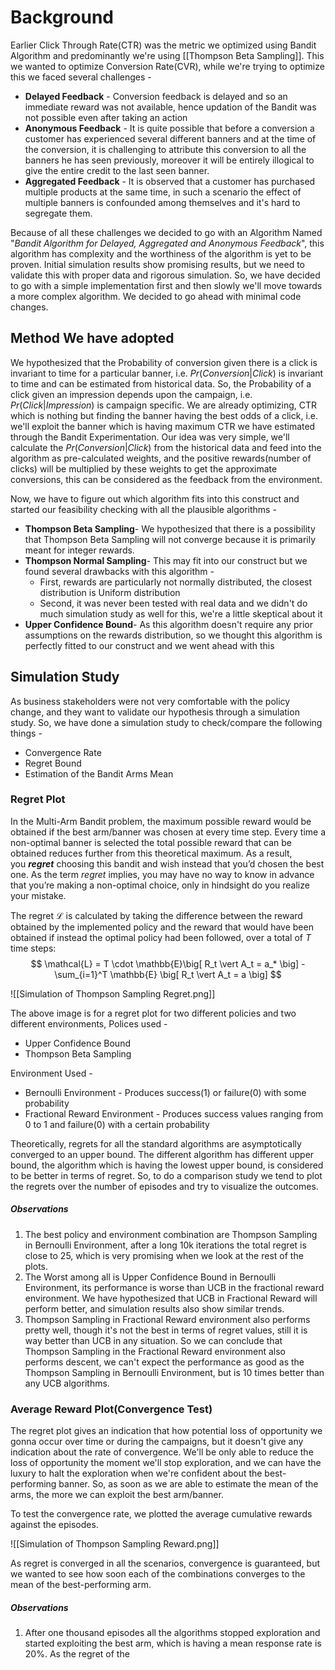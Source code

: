 # Background
Earlier Click Through Rate(CTR) was the metric we optimized using Bandit Algorithm and predominantly we're using [[Thompson Beta Sampling]]. This we wanted to optimize Conversion Rate(CVR), while we're trying to optimize this we faced several challenges - 

- **Delayed Feedback** - Conversion feedback is delayed and so an immediate reward was not available, hence updation of the Bandit was not possible even after taking an action
- **Anonymous Feedback** - It is quite possible that before a conversion a customer has experienced several different banners and at the time of the conversion, it is challenging to attribute this conversion to all the banners he has seen previously, moreover it will be entirely illogical to give the entire credit to the last seen banner.
- **Aggregated Feedback** - It is observed that a customer has purchased multiple products at the same time, in such a scenario the effect of multiple banners is confounded among themselves and it's hard to segregate them.

Because of all these challenges we decided to go with an Algorithm Named "_Bandit Algorithm for Delayed, Aggregated and Anonymous Feedback_", this algorithm has complexity and the worthiness of the algorithm is yet to be proven. Initial simulation results show promising results, but we need to validate this with proper data and rigorous simulation. So, we have decided to go with a simple implementation first and then slowly we'll move towards a more complex algorithm. We decided to go ahead with minimal code changes.

## Method We have adopted
We hypothesized that the Probability of conversion given there is a click is invariant to time for a particular banner, i.e. $Pr(Conversion \vert Click)$ is invariant to time and can be estimated from historical data. So, the Probability of a click given an impression depends upon the campaign, i.e. $Pr(Click \vert Impression)$ is campaign specific. We are already optimizing, CTR which is nothing but finding the banner having the best odds of a click, i.e. we'll exploit the banner which is having maximum CTR we have estimated through the Bandit Experimentation. Our idea was very simple, we'll calculate the $Pr(Conversion \vert Click)$ from the historical data and feed into the algorithm as pre-calculated weights, and the positive rewards(number of clicks) will be multiplied by these weights to get the approximate conversions, this can be considered as the feedback from the environment.


Now, we have to figure out which algorithm fits into this construct and started our feasibility checking with all the plausible algorithms - 

- **Thompson Beta Sampling**- We hypothesized that there is a possibility that Thompson Beta Sampling will not converge because it is primarily meant for integer rewards.
- **Thompson Normal Sampling**- This may fit into our construct but we found several drawbacks with this algorithm - 
	- First, rewards are particularly not normally distributed, the closest distribution is Uniform distribution
	- Second, it was never been tested with real data and we didn't do much simulation study as well for this, we're a little skeptical about it
- **Upper Confidence Bound**- As this algorithm doesn't require any prior assumptions on the rewards distribution, so we thought this algorithm is perfectly fitted to our construct and we went ahead with this

## Simulation Study
As business stakeholders were not very comfortable with the policy change, and they want to validate our hypothesis through a simulation study. So, we have done a simulation study to check/compare the following things - 
- Convergence Rate
- Regret Bound
- Estimation of the Bandit Arms Mean

### Regret Plot

In the Multi-Arm Bandit problem, the maximum possible reward would be obtained if the best arm/banner was chosen at every time step. Every time a non-optimal banner is selected the total possible reward that can be obtained reduces further from this theoretical maximum. As a result, you **_regret_** choosing this bandit and wish instead that you’d chosen the best one. As the term _regret_ implies, you may have no way to know in advance that you’re making a non-optimal choice, only in hindsight do you realize your mistake.

The regret $\mathcal{L}$ is calculated by taking the difference between the reward obtained by the implemented policy and the reward that would have been obtained if instead the optimal policy had been followed, over a total of $T$ time steps:
$$
\mathcal{L} = T \cdot \mathbb{E}\big[ R_t \vert A_t = a_* \big] - \sum_{i=1}^T \mathbb{E} \big[ R_t \vert A_t = a \big]
$$

![[Simulation of Thompson Sampling Regret.png]]

The above image is for a regret plot for two different policies and two different environments, 
Polices used - 
- Upper Confidence Bound
- Thompson Beta Sampling

Environment Used - 
- Bernoulli Environment - Produces success(1) or failure(0) with some probability
- Fractional Reward Environment - Produces success values ranging from 0 to 1 and failure(0) with a certain probability

Theoretically, regrets for all the standard algorithms are asymptotically converged to an upper bound. The different algorithm has different upper bound, the algorithm which is having the lowest upper bound, is considered to be better in terms of regret. So, to do a comparison study we tend to plot the regrets over the number of episodes and try to visualize the outcomes.

##### Observations
1. The best policy and environment combination are Thompson Sampling in Bernoulli Environment, after a long 10k iterations the total regret is close to 25, which is very promising when we look at the rest of the plots.
2. The Worst among all is Upper Confidence Bound in Bernoulli Environment, its performance is worse than UCB in the fractional reward environment. We have hypothesized that UCB in Fractional Reward will perform better, and simulation results also show similar trends.
3. Thompson Sampling in Fractional Reward environment also performs pretty well, though it's not the best in terms of regret values, still it is way better than UCB in any situation. So we can conclude that Thompson Sampling in the Fractional Reward environment also performs descent, we can't expect the performance as good as the Thompson Sampling in Bernoulli Environment, but is 10 times better than any UCB algorithms.


### Average Reward Plot(Convergence Test)

The regret plot gives an indication that how potential loss of opportunity we gonna occur over time or during the campaigns, but it doesn't give any indication about the rate of convergence. We'll be only able to reduce the loss of opportunity the moment we'll stop exploration, and we can have the luxury to halt the exploration when we're confident about the best-performing banner. So, as soon as we are able to estimate the mean of the arms, the more we can exploit the best arm/banner.

To test the convergence rate, we plotted the average cumulative rewards against the episodes.

![[Simulation of Thompson Sampling Reward.png]]

As regret is converged in all the scenarios, convergence is guaranteed, but we wanted to see how soon each of the combinations converges to the mean of the best-performing arm.

##### Observations
1. After one thousand episodes all the algorithms stopped exploration and started exploiting the best arm, which is having a mean response rate is $20\%$. As the regret of the